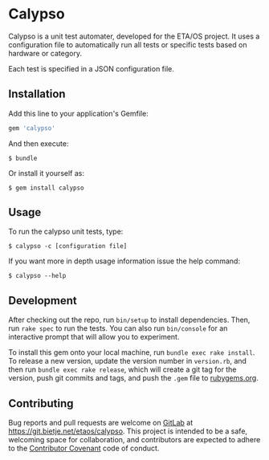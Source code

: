 # Calypso

Calypso is a unit test automater, developed for the ETA/OS project. It uses
a configuration file to automatically run all tests or specific tests based
on hardware or category.

Each test is specified in a JSON configuration file.

## Installation

Add this line to your application's Gemfile:

```ruby
gem 'calypso'
```

And then execute:

    $ bundle

Or install it yourself as:

    $ gem install calypso

## Usage

To run the calypso unit tests, type:

    $ calypso -c [configuration file]

If you want more in depth usage information issue the help command:

    $ calypso --help

## Development

After checking out the repo, run `bin/setup` to install dependencies. Then,
run `rake spec` to run the tests. You can also run `bin/console` for an 
interactive prompt that will allow you to experiment.

To install this gem onto your local machine, run `bundle exec rake install`.
To release a new version, update the version number in `version.rb`, and then
run `bundle exec rake release`, which will create a git tag for the version,
push git commits and tags, and push the `.gem` file to
[rubygems.org](https://rubygems.org).

## Contributing

Bug reports and pull requests are welcome on [GitLab](git.bietje.net) at
https://git.bietje.net/etaos/calypso. This project is intended to be a safe,
welcoming space for collaboration, and contributors are expected to adhere to
the [Contributor Covenant](http://contributor-covenant.org) code of conduct.

